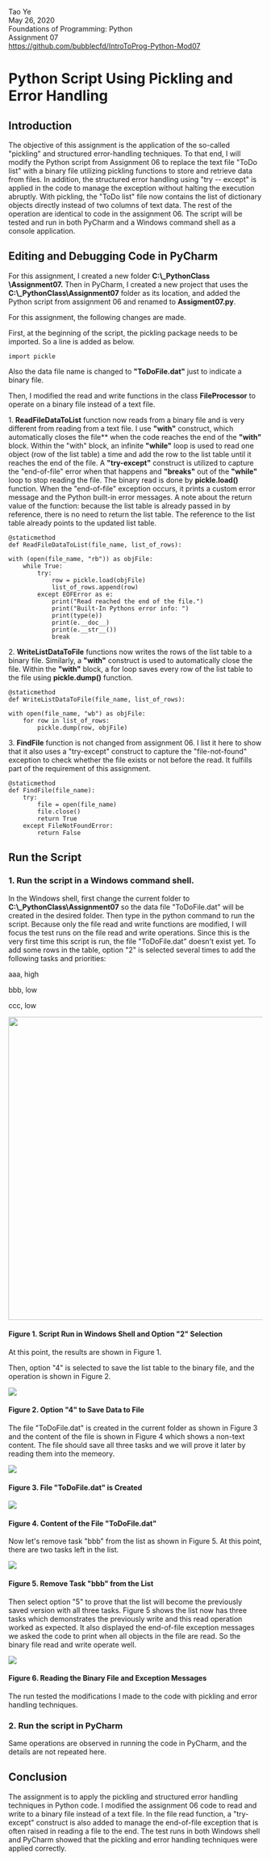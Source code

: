 Tao Ye  
May 26, 2020  
Foundations of Programming: Python  
Assignment 07  
https://github.com/bubblecfd/IntroToProg-Python-Mod07

# Python Script Using Pickling and Error Handling

## Introduction

The objective of this assignment is the application of the so-called
"pickling" and structured error-handling techniques. To that end, I will
modify the Python script from Assignment 06 to replace the text file
\"ToDo list" with a binary file utilizing pickling functions to store
and retrieve data from files. In addition, the structured error handling
using "try -- except" is applied in the code to manage the exception
without halting the execution abruptly. With pickling, the \"ToDo list\"
file now contains the list of dictionary objects directly instead of two
columns of text data. The rest of the operation are identical to code in
the assignment 06. The script will be tested and run in both PyCharm and
a Windows command shell as a console application.

## Editing and Debugging Code in PyCharm

For this assignment, I created a new folder **C:\\\_PythonClass
\\Assignment07.** Then in PyCharm, I created a new project that uses the
**C:\\\_PythonClass\\Assignment07** folder as its location, and added
the Python script from assignment 06 and renamed to **Assigment07.py**.

For this assignment, the following changes are made.

First, at the beginning of the script, the pickling package needs to be
imported. So a line is added as below.

```
import pickle
```

Also the data file name is changed to **"ToDoFile.dat"** just to
indicate a binary file.

Then, I modified the read and write functions in the class **FileProcessor** to operate on a binary file instead of a text file.

1\. **ReadFileDataToList** function now reads from a binary file and is very different from reading from a text file. I use **"with"** construct, which automatically closes the file** when the code reaches the end of the **"with"** block. Within the "with" block, an infinite **"while"** loop is used to read one object (row of the list table) a time and add the row to the list table until it reaches the end of the file. A **"try-except"** construct is utilized to capture the "end-of-file" error when that happens and **"breaks"** out of the **"while"** loop to stop reading the file. The binary read is done by **pickle.load()** function. When the "end-of-file" exception occurs, it prints a custom error message and the Python built-in error messages. A note about the return value of the function: because the list table is already passed in by reference, there is no need to return the list table. The reference to the list table already points to the updated list table.
```
@staticmethod
def ReadFileDataToList(file_name, list_of_rows):

with (open(file_name, "rb")) as objFile:
    while True:
        try:
            row = pickle.load(objFile)
            list_of_rows.append(row)
        except EOFError as e:
            print("Read reached the end of the file.")
            print("Built-In Pythons error info: ")
            print(type(e))
            print(e.__doc__)
            print(e.__str__())
            break
```
2\. **WriteListDataToFile** functions now writes the rows of the list table to a binary file. Similarly, a **"with"** construct is used to automatically close the file. Within the **"with"** block, a for loop saves every row of the list table to the file using **pickle.dump()** function.
```
@staticmethod
def WriteListDataToFile(file_name, list_of_rows):

with open(file_name, "wb") as objFile:
    for row in list_of_rows:
        pickle.dump(row, objFile)
```
3\. **FindFile** function is not changed from assignment 06. I list it here to show that it also uses a "try-except" construct to capture the "file-not-found" exception to check whether the file exists or not before the read. It fulfills part of the requirement of this assignment.
```
@staticmethod
def FindFile(file_name):
    try:
        file = open(file_name)
        file.close()
        return True
    except FileNotFoundError:
        return False
```

## Run the Script

### 1\. Run the script in a Windows command shell.

In the Windows shell, first change the current folder to
**C:\\\_PythonClass\\Assignment07** so the data file "ToDoFile.dat" will
be created in the desired folder. Then type in the python command to run
the script. Because only the file read and write functions are modified,
I will focus the test runs on the file read and write operations. Since
this is the very first time this script is run, the file "ToDoFile.dat"
doesn't exist yet. To add some rows in the table, option "2" is selected
several times to add the following tasks and priorities:

aaa, high

bbb, low

ccc, low

<!--- ![](./media/image1.png) --->
<img src="./media/image1.png" width="600">

#### Figure 1. Script Run in Windows Shell and Option "2" Selection

At this point, the results are shown in Figure 1.

Then, option "4" is selected to save the list table to the binary file,
and the operation is shown in Figure 2.

![](./media/image2.png)
#### Figure 2. Option "4" to Save Data to File

The file "ToDoFile.dat" is created in the current folder as shown in
Figure 3 and the content of the file is shown in Figure 4 which shows a
non-text content. The file should save all three tasks and we will prove
it later by reading them into the memeory.

![](./media/image3.png)
#### Figure 3. File "ToDoFile.dat" is Created

![](./media/image4.png)
#### Figure 4. Content of the File "ToDoFile.dat"

Now let's remove task "bbb" from the list as shown in Figure 5. At this
point, there are two tasks left in the list.

![](./media/image5.png)
#### Figure 5. Remove Task "bbb" from the List

Then select option "5" to prove that the list will become the previously
saved version with all three tasks. Figure 5 shows the list now has
three tasks which demonstrates the previously write and this read
operation worked as expected. It also displayed the end-of-file
exception messages we asked the code to print when all objects in the
file are read. So the binary file read and write operate well.

![](./media/image6.png)
#### Figure 6. Reading the Binary File and Exception Messages

The run tested the modifications I made to the code with pickling and
error handling techniques.

### 2\. Run the script in PyCharm

Same operations are observed in running the code in PyCharm, and the
details are not repeated here.

## Conclusion

The assignment is to apply the pickling and structured error handling
techniques in Python code. I modified the assignment 06 code to read and
write to a binary file instead of a text file. In the file read
function, a "try-except" construct is also added to manage the
end-of-file exception that is often raised in reading a file to the end.
The test runs in both Windows shell and PyCharm showed that the pickling
and error handling techniques were applied correctly.

